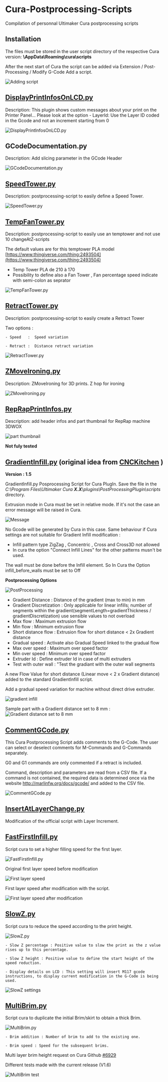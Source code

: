 # Cura-Postprocessing-Scripts
Compilation of personnal Ultimaker Cura postprocessing scripts


Installation
--

The files must be stored in the user script directory of the respective Cura version: **\AppData\Roaming\cura<version>\scripts**

After the next start of Cura the script can be added via Extension / Post-Processing / Modify G-Code Add a script.

![Adding script](./images/plugins.jpg)


[DisplayPrintInfosOnLCD.py](DisplayPrintInfosOnLCD.py)
-----

Description:  This plugin shows custom messages about your print on the Printer Panel...
              Please look at the option
               - LayerId: Use the Layer ID coded in the Gcode and not an increment starting from 0
               
![DisplayPrintInfosOnLCD.py](./images/PrintInfos.jpg)

GCodeDocumentation.py
-----
Description: Add slicing parameter in the GCode Header

![GCodeDocumentation.py](./images/GcodeDocumentation.jpg)

[SpeedTower.py](SpeedTower.py)
-----
Description:  postprocessing-script to easily define a Speed Tower.

![SpeedTower.py](./images/speedtower.jpg)

[TempFanTower.py](TempFanTower.py)
-----

Description:  postprocessing-script to easily use an temptower and not use 10 changeAtZ-scripts

 The default values are for this temptower PLA model [https://www.thingiverse.com/thing:2493504](https://www.thingiverse.com/thing:2493504)
- Temp Tower PLA de 210 à 170
- Possibility to define also a Fan Tower , Fan percentage speed indicate with semi-colon as seprator

![TempFanTower.py](./images/tempfan.jpg)


[RetractTower.py](RetractTower.py)
-----

Description:  postprocessing-script to easily create a Retract Tower

Two options :

    - Speed   :  Speed variation
	
    - Retract :  Distance retract variation

![RetractTower.py](./images/retract-tower.jpg)


[ZMoveIroning.py](ZMoveIroning.py)
-----

Description: ZMoveIroning for 3D prints. Z hop for ironing

![ZMoveIroning.py](./images/ZmoveIroning.jpg)


[RepRapPrintInfos.py](RepRapPrintInfos.py)
-----

Description: add header infos and part thumbnail for RepRap machine 3DWOX  

![part thumbnail](./images/benchy.jpg)

**Not fuly tested**

[GradientInfill.py](GradientInfill.py) (original idea from [CNCKitchen](https://github.com/CNCKitchen/GradientInfill) )
-----

**Version : 1.5**

GradientInfill.py Posprocessing Script for Cura PlugIn. Save the file in the _C:\Program Files\Ultimaker Cura **X.X**\plugins\PostProcessingPlugin\scripts_ directory.

Extrusion mode in Cura must be set in relative mode. If it's not the case an error message will be raised in Cura.

![Message](https://user-images.githubusercontent.com/11015345/72720216-c1662580-3b79-11ea-9583-60de8240eef2.jpg)

No Gcode will be generated by Cura in this case. Same behaviour if Cura settings are not suitable for Gradient Infill modification :

- Infill pattern type ZigZag , Concentric , Cross and Cross3D not allowed  
- In cura the option "Connect Infill Lines" for the other patterns musn't be used.

The wall must be done before the Infill element. So In Cura the Option infill_before_walls must be set to Off

**Postprocessing Options**

![PostProcessing](./images/gradient.jpg)

- Gradient Distance :  Distance of the gradient (max to min) in mm
- Gradient Discretization : Only applicable for linear infills; number of segments within the gradient(segmentLength=gradientThickness / gradientDiscretization) use sensible values to not overload
- Max flow : Maximum extrusion flow
- Min flow : Minimum extrusion flow
- Short distance flow : Extrusion flow for short distance < 2x Gradient distance
- Gradual speed : Activate also Gradual Speed linked to the gradual flow
- Max over speed : Maximum over speed factor
- Min over speed : Minimum over speed factor
- Extruder Id : Define extruder Id in case of multi extruders
- Test with outer wall : "Test the gradiant with the outer wall segments


A new Flow Value for short distance (Linear move < 2 x Gradient distance) added to the standard GradientInfill script.

Add a gradual speed variation for machine without direct drive extruder.

![gradient infill](./images/gradient2.jpg)

Sample part with a Gradient distance set to 8 mm :
![Gradient distance set to 8 mm](./images/gradient3.jpg)

[CommentGCode.py](CommentGCode.py)
----

This Cura Postprocessing Script adds comments to the G-Code. The user can select or deselect comments for M-Commands and G-Commands separately.

G0 and G1 commands are only commented if a retract is included.

Command, description and parameters are read from a CSV file. If a command is not contained, the required data is determined once via the website http://marlinfw.org/docs/gcode/ and added to the CSV file.

![CommentGCode.py](./images/commentGcode.jpg)


[InsertAtLayerChange.py](InsertAtLayerChange.py)
----

Modification of the official script with Layer Increment.
	

[FastFirstInfill.py](FastFirstInfill.py)
----

Script cura to set a higher filling speed for the first layer.

![FastFirstInfill.py](./images/fastfirstinfill.jpg)

	
Original first layer speed before modification
	
	
![First layer speed](./images/origine.png)

First layer speed after modification with the script.
	
	
![First layer speed after modification](./images/result.png)
	
	
[SlowZ.py](SlowZ.py)
----

Script cura to reduce the speed according to the print height. 

![SlowZ.py](./images/slowz.jpg)
	
	- Slow Z percentage : Positive value to slow the print as the z value rises up to this percentage.
	
	- Slow Z height : Positive value to define the start height of the speed reduction.
	
	- Display details on LCD : This setting will insert M117 gcode instructions, to display current modification in the G-Code is being used.

![SlowZ settings](./images/slowzsettings.jpg)
	


[MultiBrim.py](MultiBrim.py)
----

Script cura to duplicate the initial Brim/skirt to obtain a thick Brim. 

![MultiBrim.py](./images/multibrim.jpg)
	
	- Brim addition : Number of brim to add to the existing one.
	
	- Brim speed : Speed for the subsequent brims.
	
Multi layer brim height request on Cura Github [#6929](https://github.com/Ultimaker/Cura/issues/6929)
	
Different tests made with the current release (V1.6)

![MultiBrim test](./images/multilayerbrim.svg)
